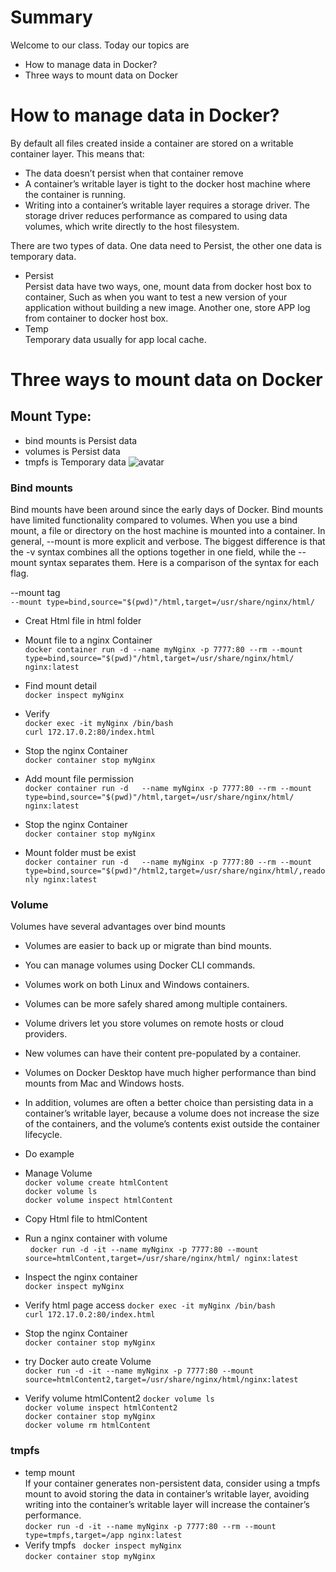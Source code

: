 # Summary 
Welcome to our class. Today our topics are
- How to manage data in Docker?
- Three ways to mount data on Docker

# How to manage data in Docker?
By default all files created inside a container are stored on a writable container layer. This means that:
- The data doesn’t persist when that container remove
- A container’s writable layer is tight to the docker host machine where the container is running. 
- Writing into a container’s writable layer requires a storage driver.  The storage driver  reduces performance as compared to using data volumes, which write directly to the host filesystem. 

There are two types of data. One data need to Persist, the other one data is temporary data.
- Persist  
  Persist data have two ways, one, mount data from docker host box to container, Such as when you want to test a new version of your application without building a new image. Another one,  store APP log from container to docker host box.
- Temp  
  Temporary data usually for app local cache.
# Three ways to mount data on Docker
## Mount Type:
- bind mounts is Persist data
- volumes is Persist data
- tmpfs is Temporary data
  ![avatar](https://docs.docker.com/storage/images/types-of-mounts.png) 
   
### Bind mounts
Bind mounts have been around since the early days of Docker. 
Bind mounts have limited functionality compared to volumes. 
When you use a bind mount, a file or directory on the host machine is mounted into a container.
In general, --mount is more explicit and verbose. The biggest difference is that the -v syntax combines all the options together in one field, while the --mount syntax separates them. Here is a comparison of the syntax for each flag.

--mount tag  
`--mount type=bind,source="$(pwd)"/html,target=/usr/share/nginx/html/`   
- Creat Html file in html folder

- Mount file to a nginx Container  
`docker container run -d --name myNginx -p 7777:80 --rm --mount type=bind,source="$(pwd)"/html,target=/usr/share/nginx/html/ nginx:latest` 
- Find mount detail  
`docker inspect myNginx`  
- Verify  
`docker exec -it myNginx /bin/bash`  
`curl 172.17.0.2:80/index.html` 
- Stop the nginx Container  
`docker container stop myNginx`
- Add mount file permission  
`docker container run -d   --name myNginx -p 7777:80 --rm --mount type=bind,source="$(pwd)"/html,target=/usr/share/nginx/html/ nginx:latest`
- Stop the nginx Container  
`docker container stop myNginx`
- Mount folder must be exist  
`docker container run -d   --name myNginx -p 7777:80 --rm --mount type=bind,source="$(pwd)"/html2,target=/usr/share/nginx/html/,readonly nginx:latest`

### Volume  
Volumes have several advantages over bind mounts  
- Volumes are easier to back up or migrate than bind mounts.  
- You can manage volumes using Docker CLI commands.  
- Volumes work on both Linux and Windows containers.  
- Volumes can be more safely shared among multiple containers.  
- Volume drivers let you store volumes on remote hosts or cloud providers.  
- New volumes can have their content pre-populated by a container.  
- Volumes on Docker Desktop have much higher performance than bind mounts from Mac and Windows hosts. 
- In addition, volumes are often a better choice than persisting data in a container’s writable layer, because a volume does not increase the size of the containers, and the volume’s contents exist outside the container lifecycle. 
- Do example

- Manage Volume   
`docker volume create htmlContent`  
`docker volume ls`  
`docker volume inspect htmlContent`
- Copy Html file to htmlContent  
- Run a nginx container with volume <br>                   
`docker run -d -it --name myNginx -p 7777:80 --mount source=htmlContent,target=/usr/share/nginx/html/ nginx:latest` 
- Inspect the nginx container  
`docker inspect myNginx`  
- Verify html page access
`docker exec -it myNginx /bin/bash`  
`curl 172.17.0.2:80/index.html` 
- Stop the nginx Container  
`docker container stop myNginx`  
- try Docker auto create Volume   
`docker run -d -it --name myNginx -p 7777:80 --mount source=htmlContent2,target=/usr/share/nginx/html/nginx:latest` 
- Verify volume htmlContent2
`docker volume ls`  
`docker volume inspect htmlContent2`  
`docker container stop myNginx`  
`docker volume rm htmlContent`  
### tmpfs 
- temp mount  
 If your container generates non-persistent data, consider using a tmpfs mount to avoid storing the data in container’s writable layer,  avoiding writing into the container’s writable layer will increase the container’s performance.  
`docker run -d -it --name myNginx -p 7777:80 --rm --mount type=tmpfs,target=/app nginx:latest` 
- Verify tmpfs        
`docker inspect myNginx`  
`docker container stop myNginx`    

